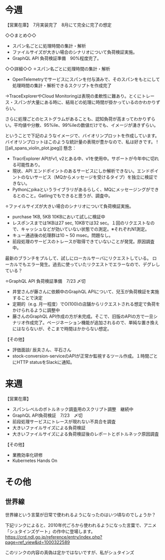 
# 今週

【営業在庫】　7月実装完了　8月にて完全に完了の想定

◇◇まとめ◇◇
- スパン名ごとに処理時間の集計・解析
- ファイルサイズが大きい場合のシナリオについて負荷検証実施。
- GraphQL API 負荷検証準備　90%程度完了。

◇◇詳細◇◇
⚪︎スパン名ごとに処理時間の集計・解析
- OpenTelemetryでサービスにスパンを付与済みで、そのスパンをもとにして処理時間の集計・解析できるスクリプトを作成完了

→TraceExplorerやCloud Monitoringは表現の柔軟性に難あり。とくにトレース・スパンが大量にある時に、結局どの処理に時間が掛かっているのかわかりずらい。

さらに処理ごとのヒストグラムがあることも、認知負荷が高まってわかりずらい。平均値や分散、95%ile、99%ileの数値だけでも、イメージが湧きずらい。

ということで下記のようなイメージで、バイオリンプロットを作成しています。バイオリンプロットはこのような統計量の表現が豊かなので、私は好きです。
![[all_spans_violin_plot.jpeg]]
懸念：
- TracrExplorer APIがv1, v2とある中、v1を使用中。サポートが今年中に切れる可能性あり。
- 現状、API エンドポイントのあるサービスにしか解析できない。エンドポイントのないサービス（MQからメッセージを受けるタイプ）を独立に検証できない。
- Pythonにpikaというライブラリがあるらしく、MQにメッセージングができるとのこと。Gatlingでもできると思うが、調査中。

⚪︎ファイルサイズが大きい場合のシナリオについて負荷検証実施。
- purchase 1KB, 5KB 10KBにおいて試しに検証中
- レスポンスまでは1KBは27 sec, 10KBでは32 sec。１回のリクエストなので、キャッシュなどが効いていない状態での測定。※それぞれN1測定。
- キュー通過後の処理群は10 ~ 50 msec。問題なし。
- 前段処理のサービスのトレースが取得できていないことが発覚。原因調査中。

最新のブランチをプルして、試しにローカルサーバにリクエストしている。
ローカルでもエラー発生。過去に使っていたリクエストでエラーなので、デグレしている？

⚪︎GraphQL API 負荷検証準備　7/23 〆切
- 井堂さんが藤さんに依頼中のGraphQL APIについて、兒玉が負荷検証を実施することで決定
- 定期的（e.g. 月一程度）でO(100)の店舗からリクエストされる想定で負荷をかけられるように調整中
- 藤さんのGraphQL API作成の方が未完成。そこで、旧版のAPIの方で一旦シナリオ作成完了。ページネーション機能が追加されるので、単純な置き換えにはならないが、そこまで時間はかからない想定。

【その他】　
- 評価面談/ 辰夫さん、平石さん
- stock-conversion-serviceのAPIが正常か監視するツール作成。１時間ごとにHTTP statusをSlackに通知。

# 来週

【営業在庫】　
- スパンレベルのボトルネック調査用のスクリプト調整　継続中
- GraphQL API負荷検証　7/23　〆切
- 前段処理サービスにトレースが現れない不具合を調査
- 大きいファイルサイズによる負荷検証
- 大きいファイルサイズによる負荷検証後のレポートとボトルネック原因調査

【その他】　
- 業務効率化研修
- Kubernetes Hands On

# その他

## 世界線

世界線という言葉が日常で使われるようになったのはいつ頃なのでしょうか？

下記リンクによると、2010年代ごろから使われるようになった言葉で、アニメ「シュタインズゲート」の作中に登場します。
https://crd.ndl.go.jp/reference/entry/index.php?page=ref_view&id=1000322589

このリンクの内容の真偽は定かではないですが、私がシュタインズ
